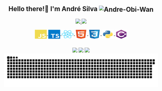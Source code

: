 <h2 align="center">
  Hello there!👋 I'm André Silva <img align="center" alt="Andre-Obi-Wan" height="120" src="https://cdn.discordapp.com/attachments/1126262717695672392/1281022681017221150/tumblr_0c36135266370f77850d45d582f80928_3c384055_540.webp?ex=66da34d7&is=66d8e357&hm=bca39fb9c0df0383e409688988129272463ec302e34d50a40cbaeaffd9e984ae&">
</h2>

<div align="center">
  <a href="https://github.com/andresilva377">
  <img height="180em" src="https://github-readme-stats.vercel.app/api?username=andresilva377&show_icons=true&theme=github_dark&include_all_commits=true&count_private=true&show_icons=true"/>
  <img height="180em" src="https://github-readme-stats.vercel.app/api/top-langs/?username=andresilva377&layout=compact&langs_count=7&theme=github_dark&show_icons=true"/>
</div>
    
<div align="center" style="display: inline_block;"><br>
  <img align="center" alt="Master-Js" height="30" width="40" src="https://raw.githubusercontent.com/devicons/devicon/master/icons/javascript/javascript-plain.svg">
  <img align="center" alt="Master-Ts" height="30" width="40" src="https://raw.githubusercontent.com/devicons/devicon/master/icons/typescript/typescript-plain.svg">
  <img align="center" alt="Master-React" height="30" width="40" src="https://raw.githubusercontent.com/devicons/devicon/master/icons/react/react-original.svg">
  <img align="center" alt="Master-HTML" height="30" width="40" src="https://raw.githubusercontent.com/devicons/devicon/master/icons/html5/html5-original.svg">
  <img align="center" alt="Master-CSS" height="30" width="40" src="https://raw.githubusercontent.com/devicons/devicon/master/icons/css3/css3-original.svg">
  <img align="center" alt="Master-Python" height="30" width="40" src="https://raw.githubusercontent.com/devicons/devicon/master/icons/python/python-original.svg">
  <img align="center" alt="Master-Csharp" height="30" width="40" src="https://raw.githubusercontent.com/devicons/devicon/master/icons/csharp/csharp-original.svg">
</div>

##

<div align="center"> 
  <a href="https://www.instagram.com/andresilva377" target="_blank"><img src="https://img.shields.io/badge/-Instagram-%23E4405F?style=for-the-badge&logo=instagram&logoColor=white" target="_blank"></a>
  <a href="mailto:andr.sousasilva@outlook.com"><img src="https://img.shields.io/badge/-Email-%23333?style=for-the-badge&logo=email&logoColor=white" target="_blank"></a>
  <a href="https://www.linkedin.com/in/andr%C3%A9-silva-8b2485145/" target="_blank"><img src="https://img.shields.io/badge/-LinkedIn-%230077B5?style=for-the-badge&logo=linkedin&logoColor=white" target="_blank"></a> 
 
  <picture>
  <source media="(prefers-color-scheme: dark)" srcset="https://raw.githubusercontent.com/andresilva377/andresilva377/output/github-contribution-grid-snake-dark.svg">
  <source media="(prefers-color-scheme: light)" srcset="https://raw.githubusercontent.com/andresilva377/andresilva377/output/github-contribution-grid-snake.svg">
  <img alt="github contribution grid snake animation" src="https://raw.githubusercontent.com/andresilva377/andresilva377/output/github-contribution-grid-snake.svg">
</picture>
 
</div>
